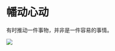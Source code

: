 # 幡动心动

有时推动一件事物，并非是一件容易的事情。

![](https://tva1.sinaimg.cn/large/008eGmZEly1gnsdpoupuaj30hs09nt90.jpg)

